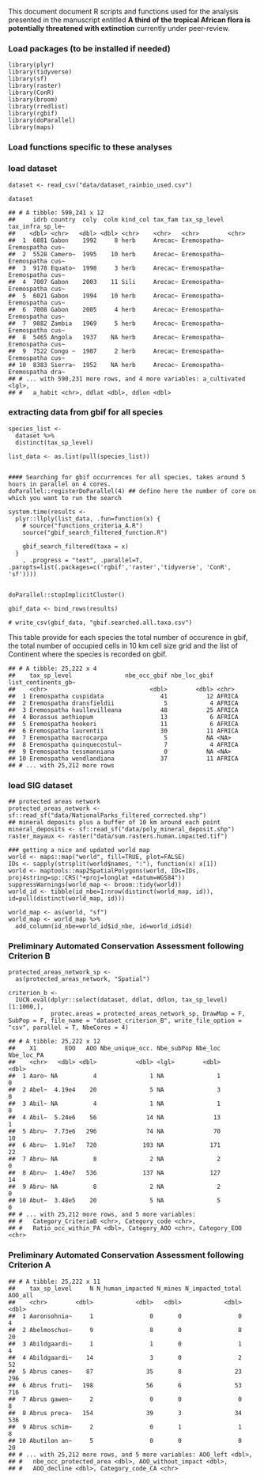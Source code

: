 This document document R scripts and functions used for the analysis
presented in the manuscript entitled **A third of the tropical African
flora is potentially threatened with extinction** currently under
peer-review.

### Load packages (to be installed if needed)

    library(plyr)
    library(tidyverse)
    library(sf)
    library(raster)
    library(ConR)
    library(broom)
    library(rredlist)
    library(rgbif)
    library(doParallel)
    library(maps)

### Load functions specific to these analyses

### load dataset

    dataset <- read_csv("data/dataset_rainbio_used.csv")

    dataset

    ## # A tibble: 590,241 x 12
    ##     idrb country  coly  colm kind_col tax_fam tax_sp_level tax_infra_sp_le~
    ##    <dbl> <chr>   <dbl> <dbl> <chr>    <chr>   <chr>        <chr>           
    ##  1  6881 Gabon    1992     8 herb     Arecac~ Eremospatha~ Eremospatha cus~
    ##  2  5528 Camero~  1995    10 herb     Arecac~ Eremospatha~ Eremospatha cus~
    ##  3  9178 Equato~  1998     3 herb     Arecac~ Eremospatha~ Eremospatha cus~
    ##  4  7007 Gabon    2003    11 Sili     Arecac~ Eremospatha~ Eremospatha cus~
    ##  5  6021 Gabon    1994    10 herb     Arecac~ Eremospatha~ Eremospatha cus~
    ##  6  7008 Gabon    2005     4 herb     Arecac~ Eremospatha~ Eremospatha cus~
    ##  7  9882 Zambia   1969     5 herb     Arecac~ Eremospatha~ Eremospatha cus~
    ##  8  5465 Angola   1937    NA herb     Arecac~ Eremospatha~ Eremospatha cus~
    ##  9  7522 Congo ~  1987     2 herb     Arecac~ Eremospatha~ Eremospatha cus~
    ## 10  8383 Sierra~  1952    NA herb     Arecac~ Eremospatha~ Eremospatha dra~
    ## # ... with 590,231 more rows, and 4 more variables: a_cultivated <lgl>,
    ## #   a_habit <chr>, ddlat <dbl>, ddlon <dbl>

### extracting data from gbif for all species

    species_list <-
      dataset %>%
      distinct(tax_sp_level)

    list_data <- as.list(pull(species_list))


    #### Searching for gbif occurrences for all species, takes around 5 hours in parallel on 4 cores.
    doParallel::registerDoParallel(4) ## define here the number of core on which you want to run the search

    system.time(results <-
      plyr::llply(list_data, .fun=function(x) {
        # source("functions_criteria_A.R")
        source("gbif_search_filtered_function.R")
      
        gbif_search_filtered(taxa = x)
      }
        , .progress = "text", .parallel=T, .paropts=list(.packages=c('rgbif','raster','tidyverse', 'ConR', 'sf'))))


    doParallel::stopImplicitCluster()

    gbif_data <- bind_rows(results)

    # write_csv(gbif_data, "gbif.searched.all.taxa.csv")

This table provide for each species the total number of occurence in
gbif, the total number of occupied cells in 10 km cell size grid and the
list of Continent where the species is recorded on gbif.

    ## # A tibble: 25,222 x 4
    ##    tax_sp_level               nbe_occ_gbif nbe_loc_gbif list_continents_gb~
    ##    <chr>                             <dbl>        <dbl> <chr>              
    ##  1 Eremospatha cuspidata                41           12 AFRICA             
    ##  2 Eremospatha dransfieldii              5            4 AFRICA             
    ##  3 Eremospatha haullevilleana           48           25 AFRICA             
    ##  4 Borassus aethiopum                   13            6 AFRICA             
    ##  5 Eremospatha hookeri                  11            6 AFRICA             
    ##  6 Eremospatha laurentii                30           11 AFRICA             
    ##  7 Eremospatha macrocarpa                5           NA <NA>               
    ##  8 Eremospatha quinquecostul~            7            4 AFRICA             
    ##  9 Eremospatha tessmanniana              0           NA <NA>               
    ## 10 Eremospatha wendlandiana             37           11 AFRICA             
    ## # ... with 25,212 more rows

### load SIG dataset

    ## protected areas network
    protected_areas_network <- sf::read_sf("data/NationalParks_filtered_corrected.shp")
    ## mineral deposits plus a buffer of 10 km around each point
    mineral_deposits <- sf::read_sf("data/poly_mineral_deposit.shp")
    raster_mayaux <- raster("data/sum.rasters.human.impacted.tif")

    ### getting a nice and updated world map
    world <- maps::map("world", fill=TRUE, plot=FALSE)
    IDs <- sapply(strsplit(world$names, ":"), function(x) x[1])
    world <- maptools::map2SpatialPolygons(world, IDs=IDs, proj4string=sp::CRS("+proj=longlat +datum=WGS84"))
    suppressWarnings(world_map <- broom::tidy(world))
    world_id <- tibble(id_nbe=1:nrow(distinct(world_map, id)), id=pull(distinct(world_map, id)))

    world_map <- as(world, "sf")
    world_map <- world_map %>% 
      add_column(id_nbe=world_id$id_nbe, id=world_id$id)

### Preliminary Automated Conservation Assessment following Criterion B

    protected_areas_network_sp <- 
      as(protected_areas_network, "Spatial")

    criterion_b <-
      IUCN.eval(dplyr::select(dataset, ddlat, ddlon, tax_sp_level)[1:1000,], 
                protec.areas = protected_areas_network_sp, DrawMap = F, SubPop = F, file_name = "dataset_criterion_B", write_file_option = "csv", parallel = T, NbeCores = 4)

    ## # A tibble: 25,222 x 12
    ##    X1        EOO   AOO Nbe_unique_occ. Nbe_subPop Nbe_loc Nbe_loc_PA
    ##    <chr>   <dbl> <dbl>           <dbl> <lgl>        <dbl>      <dbl>
    ##  1 Aaro~ NA          4               1 NA               1          0
    ##  2 Abel~  4.19e4    20               5 NA               3          0
    ##  3 Abil~ NA          4               1 NA               1          0
    ##  4 Abil~  5.24e6    56              14 NA              13          1
    ##  5 Abru~  7.73e6   296              74 NA              70         10
    ##  6 Abru~  1.91e7   720             193 NA             171         22
    ##  7 Abru~ NA          8               2 NA               2          0
    ##  8 Abru~  1.40e7   536             137 NA             127         14
    ##  9 Abru~ NA          8               2 NA               2          0
    ## 10 Abut~  3.48e5    20               5 NA               5          0
    ## # ... with 25,212 more rows, and 5 more variables:
    ## #   Category_CriteriaB <chr>, Category_code <chr>,
    ## #   Ratio_occ_within_PA <dbl>, Category_AOO <chr>, Category_EOO <chr>

### Preliminary Automated Conservation Assessment following Criterion A

    ## # A tibble: 25,222 x 11
    ##    tax_sp_level     N N_human_impacted N_mines N_impacted_total AOO_all
    ##    <chr>        <dbl>            <dbl>   <dbl>            <dbl>   <dbl>
    ##  1 Aaronsohnia~     1                0       0                0       4
    ##  2 Abelmoschus~     9                8       0                8      20
    ##  3 Abildgaardi~     1                1       0                1       4
    ##  4 Abildgaardi~    14                3       0                2      52
    ##  5 Abrus canes~    87               35       8               23     296
    ##  6 Abrus fruti~   198               56       6               53     716
    ##  7 Abrus gawen~     2                0       0                0       8
    ##  8 Abrus preca~   154               39       3               34     536
    ##  9 Abrus schim~     2                0       1                1       8
    ## 10 Abutilon an~     5                0       0                0      20
    ## # ... with 25,212 more rows, and 5 more variables: AOO_left <dbl>,
    ## #   nbe_occ_protected_area <dbl>, AOO_without_impact <dbl>,
    ## #   AOO_decline <dbl>, Category_code_CA <chr>
